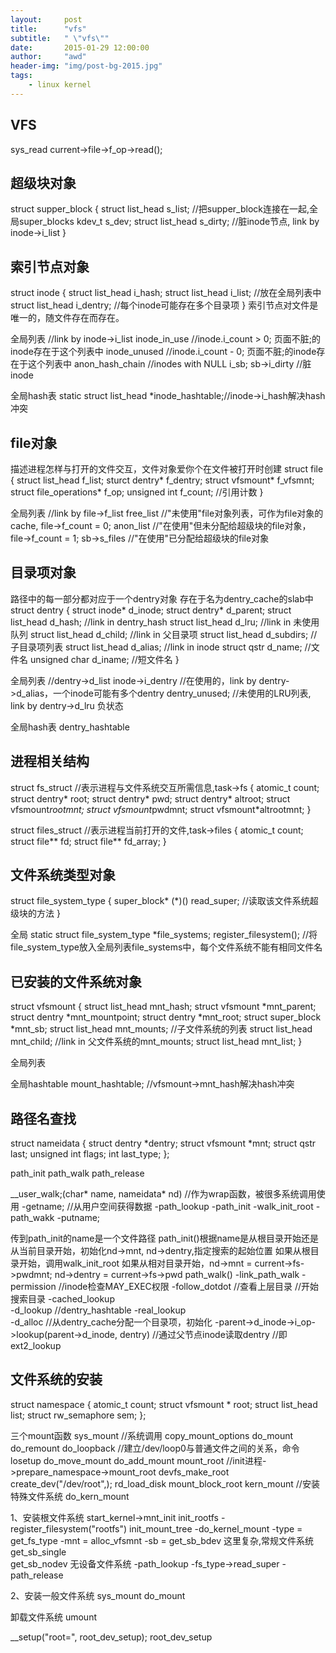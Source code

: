 ```yaml
---
layout:     post
title:      "vfs"
subtitle:   " \"vfs\""
date:       2015-01-29 12:00:00
author:     "awd"
header-img: "img/post-bg-2015.jpg"
tags:
    - linux kernel
---
```

VFS
-----------------------------------------------------------------------
sys_read
	current->file->f_op->read();


超级块对象
-------------------------------------------------
struct supper_block
{
	struct list_head 	s_list;		//把supper_block连接在一起,全局super_blocks
	kdev_t			s_dev;
	struct list_head	s_dirty;	//脏inode节点, link by inode->i_list
}



索引节点对象
------------------------------------------------
struct inode
{
	struct list_head	i_hash;
	struct list_head	i_list;		//放在全局列表中
	struct list_head	i_dentry;	//每个inode可能存在多个目录项
}
索引节点对文件是唯一的，随文件存在而存在。


全局列表	//link by inode->i_list
inode_in_use	//inode.i_count > 0; 页面不脏;的inode存在于这个列表中
inode_unused	//inode.i_count - 0; 页面不脏;的inode存在于这个列表中
anon_hash_chain	//inodes with NULL i_sb;
sb->i_dirty	//脏inode

全局hash表
static struct list_head *inode_hashtable;//inode->i_hash解决hash冲突



file对象
-------------------------------------------------------
描述进程怎样与打开的文件交互，文件对象爱你个在文件被打开时创建
struct file
{
	struct list_head	f_list;
	sturct dentry*		f_dentry;
	struct vfsmount*	f_vfsmnt;
	struct file_operations*	f_op;
	unsigned int 		f_count;	//引用计数
}

全局列表 	//link by file->f_list
free_list	//"未使用"file对象列表，可作为file对象的cache, file->f_count = 0;
anon_list	//"在使用"但未分配给超级块的file对象，file->f_count = 1;
sb->s_files	//"在使用"已分配给超级块的file对象



目录项对象
-------------------------------------------------------
路径中的每一部分都对应于一个dentry对象
存在于名为dentry_cache的slab中
struct dentry
{
	struct inode*		d_inode;
	struct dentry*		d_parent;
	struct list_head 	d_hash;		//link in dentry_hash
	struct list_head 	d_lru;		//link in 未使用队列
	struct list_head 	d_child;	//link in 父目录项
	struct list_head 	d_subdirs;	//子目录项列表
	struct list_head 	d_alias;	//link in inode
	struct qstr 		d_name;		//文件名
	unsigned char		d_iname;	//短文件名
}

全局列表		//dentry->d_list
inode->i_dentry		//在使用的，link by dentry->d_alias，一个inode可能有多个dentry
dentry_unused;		//未使用的LRU列表, link by dentry->d_lru
负状态



全局hash表
dentry_hashtable


进程相关结构
--------------------------------------------------------
struct fs_struct			//表示进程与文件系统交互所需信息,task->fs
{
	atomic_t 	count;
	struct dentry*	root;
	struct dentry*	pwd;
	struct dentry*	altroot;
	struct vfsmount*rootmnt;
	struct vfsmount*pwdmnt;
	struct vfsmount*altrootmnt;
}

struct files_struct			//表示进程当前打开的文件,task->files
{
	atomic_t	count;
	struct file**	fd;
	struct file**	fd_array;
}



文件系统类型对象
--------------------------------------------------------
struct file_system_type
{
	super_block* (*)()	read_super;	//读取该文件系统超级块的方法
}

全局
static struct file_system_type *file_systems;
register_filesystem();			//将file_system_type放入全局列表file_systems中，每个文件系统不能有相同文件名


已安装的文件系统对象
------------------------------------------------------
struct vfsmount
{
	struct list_head mnt_hash;
	struct vfsmount *mnt_parent;
	struct dentry *mnt_mountpoint;
	struct dentry *mnt_root;
	struct super_block *mnt_sb;
	struct list_head mnt_mounts;	//子文件系统的列表
	struct list_head mnt_child;	//link in 父文件系统的mnt_mounts;
	struct list_head mnt_list;
}

全局列表

全局hashtable
mount_hashtable;	//vfsmount->mnt_hash解决hash冲突






路径名查找
-------------------------------------------------------------
struct nameidata {
	struct dentry *dentry;
	struct vfsmount *mnt;
	struct qstr last;
	unsigned int flags;
	int last_type;
};

path_init
path_walk
path_release

__user_walk;(char* name, nameidata* nd)		//作为wrap函数，被很多系统调用使用
	-getname;	//从用户空间获得数据
	-path_lookup
		-path_init
			-walk_init_root
		-path_wakk
	-putname;

传到path_init的name是一个文件路径
path_init()根据name是从根目录开始还是从当前目录开始，初始化nd->mnt, nd->dentry,指定搜索的起始位置
	如果从根目录开始，调用walk_init_root
	如果从相对目录开始，nd->mnt = current->fs->pwdmnt; nd->dentry = current->fs->pwd
path_walk()
	-link_path_walk
		-permission	//inode检查MAY_EXEC权限
		-follow_dotdot	//查看上层目录
				//开始搜索目录
		-cached_lookup	
			-d_lookup	//dentry_hashtable
		-real_lookup	
			-d_alloc	//从dentry_cache分配一个目录项，初始化
			-parent->d_inode->i_op->lookup(parent->d_inode, dentry)
					//通过父节点inode读取dentry
					//即ext2_lookup
			

文件系统的安装
-------------------------------------------------------------------------
struct namespace {
	atomic_t		count;
	struct vfsmount *	root;
	struct list_head	list;
	struct rw_semaphore	sem;
};


三个mount函数
sys_mount			//系统调用
	copy_mount_options
	do_mount
		do_remount
		do_loopback	//建立/dev/loop0与普通文件之间的关系，命令losetup
		do_move_mount
		do_add_mount
mount_root			//init进程->prepare_namespace->mount_root
	devfs_make_root
	create_dev("/dev/root",);
	rd_load_disk
	mount_block_root
kern_mount			//安装特殊文件系统
	do_kern_mount

1、安装根文件系统
start_kernel->mnt_init
	init_rootfs
		-register_filesystem("rootfs")
	init_mount_tree
		-do_kernel_mount
			-type = get_fs_type
			-mnt = alloc_vfsmnt
			-sb = 	get_sb_bdev	这里复杂,常规文件系统
				get_sb_single	
				get_sb_nodev	无设备文件系统
				-path_lookup
				-fs_type->read_super
				-path_release

2、安装一般文件系统
sys_mount
	do_mount

卸载文件系统
umount


__setup("root=", root_dev_setup);
	root_dev_setup

